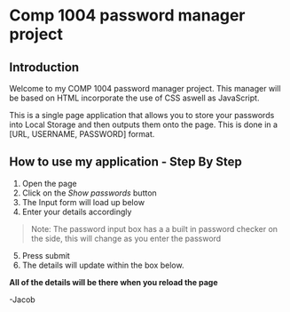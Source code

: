 # Comp 1004 password manager project

## Introduction
Welcome to my COMP 1004 password manager project. This manager will be based on HTML incorporate the use of CSS aswell as JavaScript.

This is a single page application that allows you to store your passwords into Local Storage and then outputs them onto the page. This is done in a [URL, USERNAME, PASSWORD] format.

## How to use my application - Step By Step
1. Open the page
2. Click on the *Show passwords* button
3. The Input form will load up below
4. Enter your details accordingly
>Note: The password input box has a a built in password checker on the side, this will change as you enter the password
5. Press submit 
6. The details will update within the box below.

**All of the details will be there when you reload the page**



-Jacob
